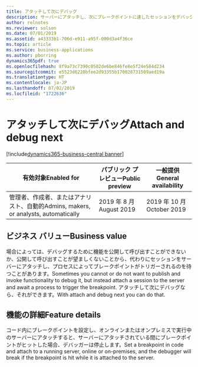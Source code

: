 ```yaml
---
title: アタッチして次にデバッグ
description: サーバーにアタッチし、次にブレークポイントに達したセッションをデバッグできます。
author: relnotes
ms.reviewer: solsen
ms.date: 07/01/2019
ms.assetid: a43333b1-706d-e911-a95f-000d3a4f36ce
ms.topic: article
ms.service: business-applications
ms.author: pborring
dynamics365pdf: true
ms.openlocfilehash: 8f9a73c7390c0502de6be846fe8e5f24e584d234
ms.sourcegitcommit: e5523d6228bfee2d93355b170028731509aed19a
ms.translationtype: HT
ms.contentlocale: ja-JP
ms.lasthandoff: 07/02/2019
ms.locfileid: "1722636"
---
```

# <a name="attach-and-debug-next"></a><span data-ttu-id="5aabd-103">アタッチして次にデバッグ</span><span class="sxs-lookup"><span data-stu-id="5aabd-103">Attach and debug next</span></span>
[!include[dynamics365-business-central banner](../includes/dynamics365-business-central.md)]

| <span data-ttu-id="5aabd-104">有効対象</span><span class="sxs-lookup"><span data-stu-id="5aabd-104">Enabled for</span></span>    |  <span data-ttu-id="5aabd-105">パブリック プレビュー</span><span class="sxs-lookup"><span data-stu-id="5aabd-105">Public preview</span></span> | <span data-ttu-id="5aabd-106">一般提供</span><span class="sxs-lookup"><span data-stu-id="5aabd-106">General availability</span></span> | 
| ---------- | ---------- |---------- |
|<span data-ttu-id="5aabd-107">管理者、作成者、またはアナリスト、自動的</span><span class="sxs-lookup"><span data-stu-id="5aabd-107">Admins, makers, or analysts, automatically</span></span>|<span data-ttu-id="5aabd-108">2019 年 8 月</span><span class="sxs-lookup"><span data-stu-id="5aabd-108">August 2019</span></span>| <span data-ttu-id="5aabd-109">2019 年 10 月</span><span class="sxs-lookup"><span data-stu-id="5aabd-109">October 2019</span></span>|


## <a name="business-value"></a><span data-ttu-id="5aabd-110">ビジネス バリュー</span><span class="sxs-lookup"><span data-stu-id="5aabd-110">Business value</span></span>
<!-- bv start -->
<span data-ttu-id="5aabd-111">場合によっては、デバッグするために機能を公開して呼び出すことができないか、公開して呼び出すことが望ましくないことから、代わりにセッションをサーバーにアタッチし、プロセスによってブレークポイントがトリガーされるのを待つことがあります。</span><span class="sxs-lookup"><span data-stu-id="5aabd-111">Sometimes you cannot or do not want to publish and invoke functionality to debug it, but instead attach a session to the server and await a process to trigger the breakpoint.</span></span> <span data-ttu-id="5aabd-112">アタッチして次にデバッグなら、それができます。</span><span class="sxs-lookup"><span data-stu-id="5aabd-112">With attach and debug next you can do that.</span></span>
<!-- bv end -->



## <a name="feature-details"></a><span data-ttu-id="5aabd-113">機能の詳細</span><span class="sxs-lookup"><span data-stu-id="5aabd-113">Feature details</span></span>
<!--feature detail start -->
<span data-ttu-id="5aabd-114">コード内にブレークポイントを設定し、オンラインまたはオンプレミスで実行中のサーバーにアタッチすると、サーバーにアタッチされている間にブレークポイントがヒットした場合、デバッガーは停止します。</span><span class="sxs-lookup"><span data-stu-id="5aabd-114">Set a breakpoint in code and attach to a running server, online or on-premises, and the debugger will break if the breakpoint is hit while it is attached to the server.</span></span>
<!--feature detail end -->










